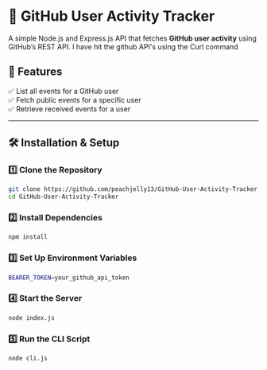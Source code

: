 # 🚀 GitHub User Activity Tracker  

A simple Node.js and Express.js API that fetches **GitHub user activity** using GitHub’s REST API. I have hit the github API's using the Curl command 

## 📌 Features  
✅ List all events for a GitHub user  
✅ Fetch public events for a specific user  
✅ Retrieve received events for a user  

---

## 🛠️ Installation & Setup  

### 1️⃣ Clone the Repository  
```sh
git clone https://github.com/peachjelly13/GitHub-User-Activity-Tracker.git
cd GitHub-User-Activity-Tracker
```
### 2️⃣ Install Dependencies
```sh
npm install
```
### 3️⃣ Set Up Environment Variables
```sh
BEARER_TOKEN=your_github_api_token
```
### 4️⃣ Start the Server
```sh
node index.js
```
### 5️⃣ Run the CLI Script
```sh
node cli.js
```

